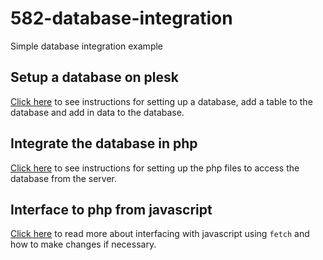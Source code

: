 # 582-database-integration

Simple database integration example

## Setup a database on plesk

[Click here](SETUP.md) to see instructions for setting up a database, add a table to the database and add in data to the database.

## Integrate the database in php

[Click here](INTEGRATE.md) to see instructions for setting up the php files to access the database from the server.

## Interface to php from javascript

[Click here](INTERFACE.md) to read more about interfacing with javascript using `fetch` and how to make changes if necessary.
